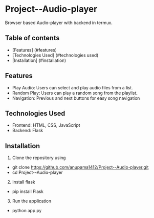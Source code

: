 # Project--Audio-player
Browser based Audio-player with backend in termux. 

## Table of contents
- [Features] (#features)
- [Technologies Used] (#technologies used)
- [Installation] (#installation)

## Features
- Play Audio: Users can select and play audio files from a list.
- Random Play: Users can play a random song from the playlist.
- Navigation: Previous and next buttons for easy song navigation

## Technologies Used
- Frontend: HTML, CSS, JavaScript
- Backend: Flask

## Installation
1) Clone the repository using
- git clone https://github.com/anupama1412/Project--Audio-player.git
- cd Project--Audio-player

2) Install flask
- pip install Flask

3) Run the application
- python app.py
